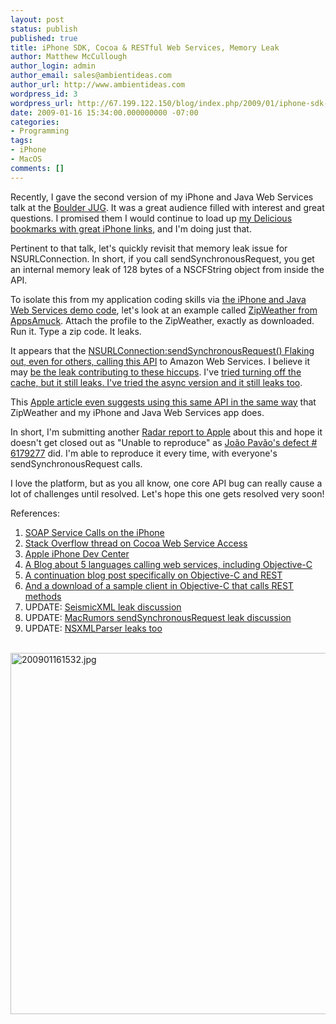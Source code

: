 ```yaml
---
layout: post
status: publish
published: true
title: iPhone SDK, Cocoa & RESTful Web Services, Memory Leak
author: Matthew McCullough
author_login: admin
author_email: sales@ambientideas.com
author_url: http://www.ambientideas.com
wordpress_id: 3
wordpress_url: http://67.199.122.150/blog/index.php/2009/01/iphone-sdk-cocoa-restful-web-services-memory-leak/
date: 2009-01-16 15:34:00.000000000 -07:00
categories:
- Programming
tags:
- iPhone
- MacOS
comments: []
---
```

<p>Recently, I gave the second version of my iPhone and Java Web Services talk at the <a href="http://www.boulderjug.org" target="_blank">Boulder JUG</a>. It was a great audience filled with interest and great questions. I promised them I would continue to load up <a href="http://delicious.com/matthew.mccullough/iphone" target="_blank">my Delicious bookmarks with great iPhone links</a>, and I'm doing just that.</p>
<p>Pertinent to that talk, let's quickly revisit that memory leak issue for NSURLConnection. In short, if you call sendSynchronousRequest, you get an internal memory leak of 128 bytes of a NSCFString object from inside the API.</p>
<p>To isolate this from my application coding skills via <a href="http://github.com/matthewmccullough/iphoneandjavawebservices/" target="_blank">the iPhone and Java Web Services demo code</a>, let's look at an example called <a href="http://appsamuck.com/day15.html" target="_blank">ZipWeather from AppsAmuck</a>. Attach the profile to the ZipWeather, exactly as downloaded. Run it. Type a zip code. It leaks.</p>
<p>It appears that the <a href="http://raoli.com/2004/03/11/nsurlconnection-and-amazon-web-services/" target="_blank">NSURLConnection:sendSynchronousRequest() Flaking out, even for others, calling this API</a> to Amazon Web Services. I believe it may <a href="http://lists.apple.com/archives/Macnetworkprog/2008/Nov/msg00002.html" target="_blank">be the leak contributing to these hiccups</a>. I've <a href="http://lists.apple.com/archives/Macnetworkprog/2008/Nov/msg00013.html" target="_blank">tried turning off the cache, but it still leaks. I've tried the async version and it still leaks too</a>.</p>
<p>This <a href="http://developer.apple.com/webapps/articles/creatingrestfulclients.html" target="_blank">Apple article even suggests using this same API in the same way</a> that ZipWeather and my iPhone and Java Web Services app does.</p>
<p>In short, I'm submitting another <a href="https://bugreport.apple.com/cgi-bin/WebObjects/RadarWeb.woa/wa/signIn" target="_blank">Radar report to Apple</a> about this and hope it doesn't get closed out as "Unable to reproduce" as <a href="http://lists.apple.com/archives/Macnetworkprog/2008/Nov/msg00006.html" target="_blank">João Pavão's defect # 6179277</a> did. I'm able to reproduce it every time, with everyone's sendSynchronousRequest calls.</p>
<p>I love the platform, but as you all know, one core API bug can really cause a lot of challenges until resolved. Let's hope this one gets resolved very soon!</p>
<p>References:</p>
<ol>
  <li><a href="http://www.iphonedevsdk.com/forum/iphone-sdk-development/2841-resolved-how-call-soap-service-3.html" target="_blank">SOAP Service Calls on the iPhone</a></li>

  <li><a href="http://stackoverflow.com/questions/393803/accessing-a-webserver-from-a-cocoa-application" target="_blank">Stack Overflow thread on Cocoa Web Service Access</a></li>

  <li><a href="http://developer.apple.com/iphone/" target="_blank">Apple iPhone Dev Center</a></li>

  <li><a href="http://kosmaczewski.net/2008/03/26/playing-with-http-libraries/" target="_blank">A Blog about 5 languages calling web services, including Objective-C</a></li>

  <li><a href="http://kosmaczewski.net/2008/10/18/rest-and-objective-c-again/" target="_blank">A continuation blog post specifically on Objective-C and REST</a></li>

  <li><a href="http://kosmaczewski.net/projects/objective-c-rest-client/" target="_blank">And a download of a sample client in Objective-C that calls REST methods</a></li>

  <li>UPDATE: <a href="http://www.iphonedevsdk.com/forum/iphone-sdk-development/3174-memory-leak.html#post41589" target="_blank">SeismicXML leak discussion</a></li>

  <li>UPDATE: <a href="http://forums.macrumors.com/showthread.php?t=576680" target="_blank">MacRumors sendSynchronousRequest leak discussion</a></li>

  <li>UPDATE: <a href="http://www.iphonedevsdk.com/forum/iphone-sdk-development/4910-nsxmlparser-rssparser-causing-memory-leak.html#post39064" target="_blank">NSXMLParser leaks too</a></li>
</ol>
<p><br />
<img src="http://farm4.static.flickr.com/3298/3201729569_ea16f4718d_o.jpg" width="794" height="578" alt="200901161532.jpg" /></p>
